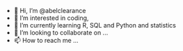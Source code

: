 - 👋 Hi, I’m @abelclearance
- 👀 I’m interested in coding, 
- 🌱 I’m currently learning R, SQL and Python and statistics
- 💞️ I’m looking to collaborate on ...
- 📫 How to reach me ...

<!---
abelclearance/abelclearance is a ✨ special ✨ repository because its `README.md` (this file) appears on your GitHub profile.
You can click the Preview link to take a look at your changes.
--->
